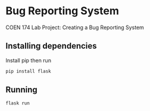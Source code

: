 # Bug Reporting System
COEN 174 Lab Project: Creating a Bug Reporting System

## Installing dependencies
Install pip then run
```sh
pip install flask
```

## Running
```sh
flask run 
```
